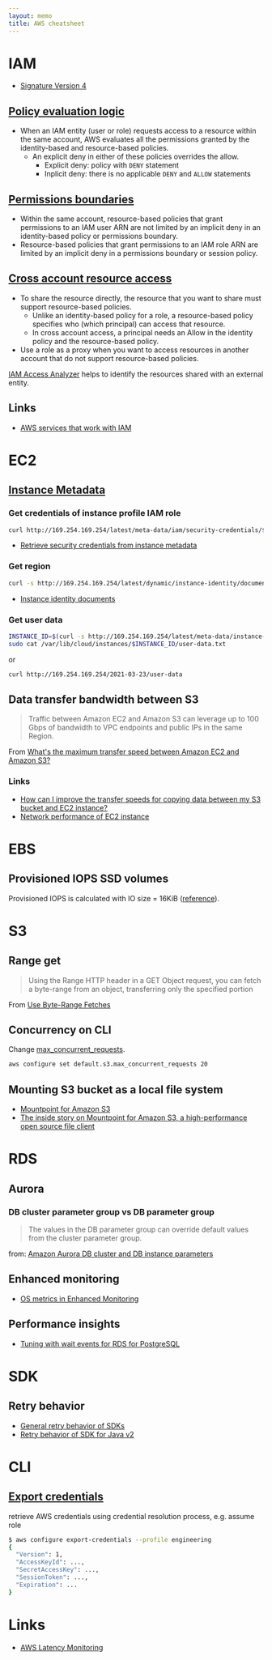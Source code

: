 ```yaml
---
layout: memo
title: AWS cheatsheet
---
```


# IAM

- [Signature Version 4](https://docs.aws.amazon.com/IAM/latest/UserGuide/reference_sigv.html)

## [Policy evaluation logic](https://docs.aws.amazon.com/IAM/latest/UserGuide/reference_policies_evaluation-logic.html)
- When an IAM entity (user or role) requests access to a resource within the same account, AWS evaluates all the permissions granted by the identity-based and resource-based policies.
  - An explicit deny in either of these policies overrides the allow.
    - Explicit deny: policy with `DENY` statement
    - Inplicit deny: there is no applicable `DENY` and `ALLOW` statements

## [Permissions boundaries](https://docs.aws.amazon.com/IAM/latest/UserGuide/access_policies_boundaries.html)
- Within the same account, resource-based policies that grant permissions to an IAM user ARN are not limited by an implicit deny in an identity-based policy or permissions boundary.
- Resource-based policies that grant permissions to an IAM role ARN are limited by an implicit deny in a permissions boundary or session policy.

## [Cross account resource access](https://docs.aws.amazon.com/IAM/latest/UserGuide/access_policies-cross-account-resource-access.html)
- To share the resource directly, the resource that you want to share must support resource-based policies.
  - Unlike an identity-based policy for a role, a resource-based policy specifies who (which principal) can access that resource.
  - In cross account access, a principal needs an Allow in the identity policy and the resource-based policy.
- Use a role as a proxy when you want to access resources in another account that do not support resource-based policies.

[IAM Access Analyzer](https://docs.aws.amazon.com/IAM/latest/UserGuide/what-is-access-analyzer.html#what-is-access-analyzer-resource-identification) helps to identify the resources shared with an external entity.

## Links
- [AWS services that work with IAM](https://docs.aws.amazon.com/IAM/latest/UserGuide/reference_aws-services-that-work-with-iam.html)

# EC2

## [Instance Metadata]((https://docs.aws.amazon.com/AWSEC2/latest/UserGuide/instancedata-data-retrieval.html))

### Get credentials of instance profile IAM role
```sh
curl http://169.254.169.254/latest/meta-data/iam/security-credentials/${role-name}
```
- [Retrieve security credentials from instance metadata](https://docs.aws.amazon.com/AWSEC2/latest/UserGuide/iam-roles-for-amazon-ec2.html#instance-metadata-security-credentials)

### Get region
```sh
curl -s http://169.254.169.254/latest/dynamic/instance-identity/document | jq -r '.region'
```
- [Instance identity documents](https://docs.aws.amazon.com/AWSEC2/latest/UserGuide/instance-identity-documents.html)

### Get user data
```sh
INSTANCE_ID=$(curl -s http://169.254.169.254/latest/meta-data/instance-id)
sudo cat /var/lib/cloud/instances/$INSTANCE_ID/user-data.txt
```

or

```sh
curl http://169.254.169.254/2021-03-23/user-data
```

## Data transfer bandwidth between S3
> Traffic between Amazon EC2 and Amazon S3 can leverage up to 100 Gbps of bandwidth to VPC endpoints and public IPs in the same Region.

From [What's the maximum transfer speed between Amazon EC2 and Amazon S3?](https://repost.aws/knowledge-center/s3-maximum-transfer-speed-ec2)

### Links
- [How can I improve the transfer speeds for copying data between my S3 bucket and EC2 instance?](https://repost.aws/knowledge-center/s3-transfer-data-bucket-instance)
- [Network performance of EC2 instance](https://docs.aws.amazon.com/AWSEC2/latest/UserGuide/general-purpose-instances.html#general-purpose-network-performance)

# EBS
## Provisioned IOPS SSD volumes
Provisioned IOPS is calculated with IO size = 16KiB ([reference](https://docs.aws.amazon.com/AWSEC2/latest/UserGuide/provisioned-iops.html)).

# S3
## Range get
> Using the Range HTTP header in a GET Object request, you can fetch a byte-range from an object, transferring only the specified portion

From [Use Byte-Range Fetches](https://docs.aws.amazon.com/whitepapers/latest/s3-optimizing-performance-best-practices/use-byte-range-fetches.html)

## Concurrency on CLI
Change [max\_concurrent\_requests](https://awscli.amazonaws.com/v2/documentation/api/latest/topic/s3-config.html#configuration-values).
```sh
aws configure set default.s3.max_concurrent_requests 20
```

## Mounting S3 bucket as a local file system
- [Mountpoint for Amazon S3](https://github.com/awslabs/mountpoint-s3)
- [The inside story on Mountpoint for Amazon S3, a high-performance open source file client](https://aws.amazon.com/blogs/storage/the-inside-story-on-mountpoint-for-amazon-s3-a-high-performance-open-source-file-client/)

# RDS
## Aurora
### DB cluster parameter group vs DB parameter group
> The values in the DB parameter group can override default values from the cluster parameter group.

from: [Amazon Aurora DB cluster and DB instance parameters](https://docs.aws.amazon.com/AmazonRDS/latest/AuroraUserGuide/USER_WorkingWithDBClusterParamGroups.html#Aurora.Managing.ParameterGroups)

## Enhanced monitoring
- [OS metrics in Enhanced Monitoring](https://docs.aws.amazon.com/AmazonRDS/latest/UserGuide/USER_Monitoring-Available-OS-Metrics.html)

## Performance insights
- [Tuning with wait events for RDS for PostgreSQL](https://docs.aws.amazon.com/AmazonRDS/latest/UserGuide/PostgreSQL.Tuning.html)

# SDK
## Retry behavior
- [General retry behavior of SDKs](https://docs.aws.amazon.com/sdkref/latest/guide/feature-retry-behavior.html)
- [Retry behavior of SDK for Java v2](https://docs.aws.amazon.com/sdk-for-java/latest/developer-guide/using.html#using-retries)

# CLI
## [Export credentials](https://docs.aws.amazon.com/cli/latest/reference/configure/export-credentials.html)
retrieve AWS credentials using credential resolution process, e.g. assume role
```sh
$ aws configure export-credentials --profile engineering
{
  "Version": 1,
  "AccessKeyId": ...,
  "SecretAccessKey": ...,
  "SessionToken": ...,
  "Expiration": ...
}
```

# Links
- [AWS Latency Monitoring](https://www.cloudping.co/grid)
